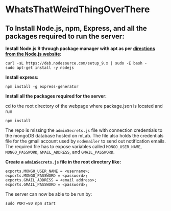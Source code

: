 # WhatsThatWeirdThingOverThere

## To Install Node.js, npm, Express, and all the packages required to run the server:

__Install Node.js 9 through package manager with apt as per [directions from the Node.js website](https://nodejs.org/en/download/package-manager/):__
```
curl -sL https://deb.nodesource.com/setup_9.x | sudo -E bash -
sudo apt-get install -y nodejs
```

__Install express:__ 
```
npm install -g express-generator
```

__Install all the packages required for the server:__

cd to the root directory of the webpage where package.json is located and run
```
npm install
```

The repo is missing the `adminSecrets.js` file with connection credentials to the mongoDB database hosted on mLab. The file also holds the credentials file for the gmail account used by `nodemailer` to send out notification emails. The required file has to expose variables called `MONGO_USER_NAME`, `MONGO_PASSWORD`, `GMAIL_ADDRESS`, and `GMAIL_PASSWORD`. 

__Create a `adminSecrets.js` file in the root directory like:__
```
exports.MONGO_USER_NAME = <username>;
exports.MONGO_PASSWORD = <password>;
exports.GMAIL_ADDRESS = <email address>;
exports.GMAIL_PASSWORD = <password>;
```

The server can now be able to be run by:
```
sudo PORT=80 npm start
```
